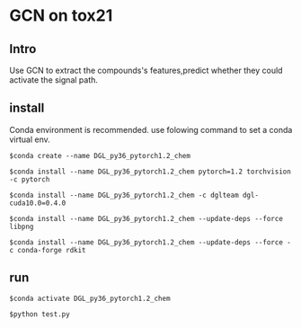 # GCN on tox21
## Intro
Use GCN to extract the compounds's features,predict whether they could activate the signal path.
## install
Conda environment is recommended.
use folowing command to set a conda virtual env.

`$conda create --name DGL_py36_pytorch1.2_chem`

`$conda install --name DGL_py36_pytorch1.2_chem pytorch=1.2 torchvision -c pytorch`

`$conda install --name DGL_py36_pytorch1.2_chem -c dglteam dgl-cuda10.0=0.4.0`

`$conda install --name DGL_py36_pytorch1.2_chem --update-deps --force libpng`

`$conda install --name DGL_py36_pytorch1.2_chem --update-deps --force -c conda-forge rdkit`
## run
`$conda activate DGL_py36_pytorch1.2_chem`

`$python test.py`

